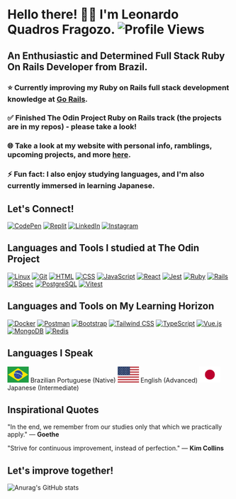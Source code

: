 # Hello there! 👋🏼 I'm Leonardo Quadros Fragozo. ![Profile Views](https://komarev.com/ghpvc/?username=FragozoLeonardo&color=blue&style=plastic)

## An Enthusiastic and Determined Full Stack Ruby On Rails Developer from Brazil.

### ⭐ Currently improving my Ruby on Rails full stack development knowledge at [Go Rails](https://gorails.com/).

### ✅ Finished The Odin Project Ruby on Rails track (the projects are in my repos) - please take a look!

### 🌐 Take a look at my website with personal info, ramblings, upcoming projects, and more [here](https://fragozoleonardo.github.io/).

### ⚡ Fun fact: I also enjoy studying languages, and I'm also currently immersed in learning **Japanese**.

## Let's Connect!
[![CodePen](https://skillicons.dev/icons?i=codepen)](https://codepen.io/fragozoleo)
[![Replit](https://skillicons.dev/icons?i=replit)](https://replit.com/@FragozoLeonardo)
[![LinkedIn](https://skillicons.dev/icons?i=linkedin)](https://linkedin.com/in/leonardo-fragozo)
[![Instagram](https://skillicons.dev/icons?i=instagram)](https://www.instagram.com/fragozo.leo/)

## Languages and Tools I studied at The Odin Project
[![Linux](https://skillicons.dev/icons?i=linux)](https://www.linux.org/)
[![Git](https://skillicons.dev/icons?i=git)](https://git-scm.com/)
[![HTML](https://skillicons.dev/icons?i=html)](https://developer.mozilla.org/en-US/docs/Web/HTML)
[![CSS](https://skillicons.dev/icons?i=css)](https://developer.mozilla.org/en-US/docs/Web/CSS)
[![JavaScript](https://skillicons.dev/icons?i=js)](https://developer.mozilla.org/en-US/docs/Web/JavaScript)
[![React](https://skillicons.dev/icons?i=react)](https://reactjs.org/)
[![Jest](https://skillicons.dev/icons?i=jest)](https://jestjs.io/)
[![Ruby](https://skillicons.dev/icons?i=ruby)](https://www.ruby-lang.org/)
[![Rails](https://skillicons.dev/icons?i=rails)](https://rubyonrails.org/)
<a href="https://rspec.info/" target="_blank"><img src="https://www.svgrepo.com/show/374053/rspec.svg" alt="RSpec" width="48" height="48" /></a>
[![PostgreSQL](https://skillicons.dev/icons?i=postgres)](https://www.postgresql.org/)
<a href="https://vitest.dev/" target="_blank"><img src="https://seeklogo.com/images/V/vitest-logo-9ADDA575A5-seeklogo.com.png" alt="Vitest" width="48" height="48" /></a>

## Languages and Tools on My Learning Horizon
[![Docker](https://skillicons.dev/icons?i=docker)](https://www.docker.com/)
[![Postman](https://skillicons.dev/icons?i=postman)](https://www.postman.com/)
[![Bootstrap](https://skillicons.dev/icons?i=bootstrap)](https://getbootstrap.com/)
[![Tailwind CSS](https://skillicons.dev/icons?i=tailwind)](https://tailwindcss.com/)
[![TypeScript](https://skillicons.dev/icons?i=ts)](https://www.typescriptlang.org/)
[![Vue.js](https://skillicons.dev/icons?i=vue)](https://vuejs.org/)
[![MongoDB](https://skillicons.dev/icons?i=mongodb)](https://www.mongodb.com/)
[![Redis](https://skillicons.dev/icons?i=redis)](https://redis.io/)

## Languages I Speak
<img src="https://github.com/lipis/flag-icons/blob/main/flags/4x3/br.svg" alt="Brazil Flag" width="48" height="36" /> Brazilian Portuguese (Native) 
<img src="https://github.com/lipis/flag-icons/blob/main/flags/4x3/us.svg" alt="USA Flag" width="48" height="36" /> English (Advanced) 
<img src="https://github.com/lipis/flag-icons/blob/main/flags/4x3/jp.svg" alt="Japan Flag" width="48" height="36" /> Japanese (Intermediate)

## Inspirational Quotes
"In the end, we remember from our studies only that which we practically apply." — **Goethe**

"Strive for continuous improvement, instead of perfection." — **Kim Collins**

## Let's improve together!
![Anurag's GitHub stats](https://github-readme-stats.vercel.app/api?username=FragozoLeonardo&theme=transparent)
